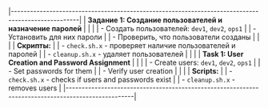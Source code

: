|---------------------------------------------------------------------------------------------------| 
| **Задание 1: Создание пользователей и назначение паролей**                                       |
|                                                                                                   |
| - Создать пользователей: `dev1`, `dev2`, `ops1`                                                  |
| - Установить для них пароли                                                                      |
| - Проверить, что пользователи созданы                                                            |
|                                                                                                   |
| **Скрипты:**                                                                                     |
| - `check.sh.x` - проверяет наличие пользователей и паролей                                         |
| - `cleanup.sh.x` - удаляет пользователей                                                           |
|                                                                                                   |
| **Task 1: User Creation and Password Assignment**                                                 |
|                                                                                                   |
| - Create users: `dev1`, `dev2`, `ops1`                                                           |
| - Set passwords for them                                                                          |
| - Verify user creation                                                                            |
|                                                                                                   |
| **Scripts:**                                                                                     |
| - `check.sh.x` - checks if users and passwords exist                                               |
| - `cleanup.sh.x` - removes users                                                                   |
|---------------------------------------------------------------------------------------------------|
